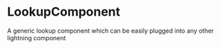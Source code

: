 # LookupComponent
A generic lookup component which can be easily plugged into any other lightning component
